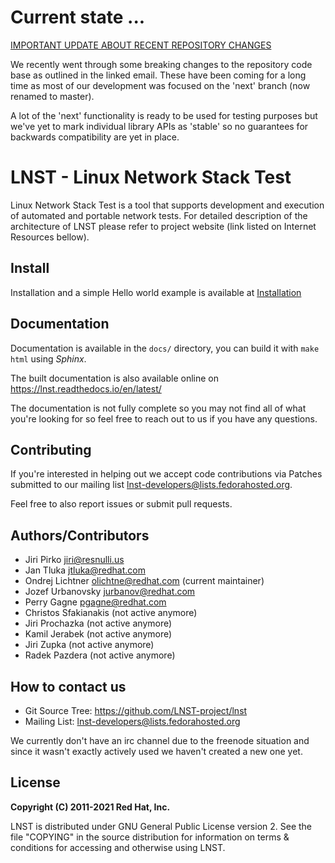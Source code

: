 # Current state   ...

[IMPORTANT UPDATE ABOUT RECENT REPOSITORY CHANGES](https://lists.fedorahosted.org/archives/list/lnst-developers@lists.fedorahosted.org/thread/WK2PWZSUVDDJBQCJSZDR6WCJKZ44ZKVU/)

We recently went through some breaking changes to the repository code base as
outlined in the linked email. These have been coming for a long time as most of
our development was focused on the 'next' branch (now renamed to master).

A lot of the 'next' functionality is ready to be used for testing purposes but
we've yet to mark individual library APIs as 'stable' so no guarantees for
backwards compatibility are yet in place.

# LNST - Linux Network Stack Test #

Linux Network Stack Test is a tool that supports development and execution
of automated and portable network tests. For detailed description of the
architecture of LNST please refer to project website (link listed on
Internet Resources bellow).

## Install

Installation and a simple Hello world example is available at
[Installation](docs/source/installation.rst)

## Documentation

Documentation is available in the `docs/` directory, you can build it with
`make html` using *Sphinx*.

The built documentation is also available online on https://lnst.readthedocs.io/en/latest/

The documentation is not fully complete so you may not find all of what you're
looking for so feel free to reach out to us if you have any questions.

## Contributing

If you're interested in helping out we accept code contributions via Patches
submitted to our mailing list <lnst-developers@lists.fedorahosted.org>.

Feel free to also report issues or submit pull requests.

## Authors/Contributors

* Jiri Pirko <jiri@resnulli.us>
* Jan Tluka <jtluka@redhat.com>
* Ondrej Lichtner <olichtne@redhat.com> (current maintainer)
* Jozef Urbanovsky <jurbanov@redhat.com>
* Perry Gagne <pgagne@redhat.com>
* Christos Sfakianakis (not active anymore)
* Jiri Prochazka (not active anymore)
* Kamil Jerabek (not active anymore)
* Jiri Zupka (not active anymore)
* Radek Pazdera (not active anymore)

## How to contact us

* Git Source Tree: https://github.com/LNST-project/lnst
* Mailing List:  <lnst-developers@lists.fedorahosted.org>

We currently don't have an irc channel due to the freenode situation and since
it wasn't exactly actively used we haven't created a new one yet.

## License

**Copyright (C) 2011-2021 Red Hat, Inc.**

LNST is distributed under GNU General Public License version 2. See the file
"COPYING" in the source distribution for information on terms & conditions
for accessing and otherwise using LNST.
